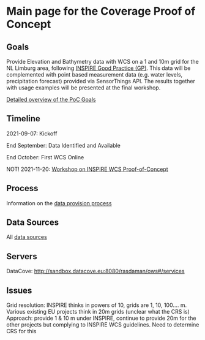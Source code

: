 # Main page for the Coverage Proof of Concept

## Goals

Provide Elevation and Bathymetry data with WCS on a 1 and 10m grid for the NL Limburg area, following [INSPIRE Good Practice (GP)](https://inspire.ec.europa.eu/coverage-good-practice). This data will be complemented with point based measurement data (e.g. water levels, precipitation forecast) provided via SensorThings API. The results together with usage examples will be presented at the final workshop.

[Detailed overview of the PoC Goals](docs/goals.md)

## Timeline

2021-09-07: Kickoff

End September: Data Identified and Available 

End October: First WCS Online

NOT! 2021-11-20: [Workshop on INSPIRE WCS Proof-of-Concept](docs/Workshop.md)

## Process

Information on the [data provision process](docs/ProvisionProcess.md)

## Data Sources

All [data sources](docs/DataSources.md)

## Servers

DataCove: http://sandbox.datacove.eu:8080/rasdaman/ows#/services

## Issues

Grid resolution: INSPIRE thinks in powers of 10, grids are 1, 10, 100.... m. Various existing EU projects think in 20m grids (unclear what the CRS is)
Approach: provide 1 & 10 m under INSPIRE, continue to provide 20m for the other projects but complying to INSPIRE WCS guidelines. Need to determine CRS for this

